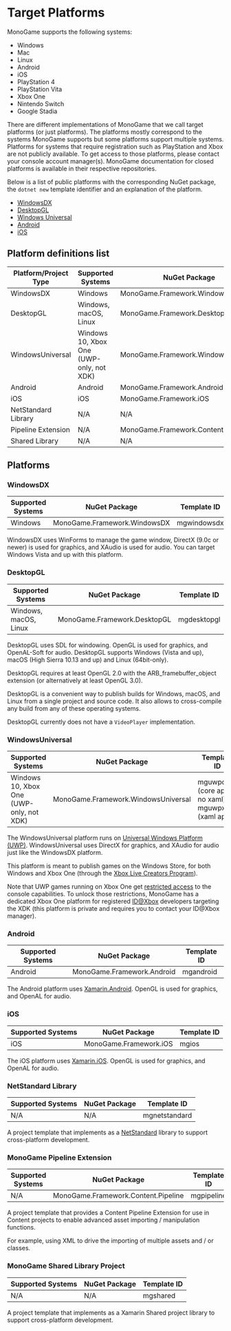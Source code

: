 # Target Platforms

MonoGame supports the following systems:

- Windows
- Mac
- Linux
- Android
- iOS
- PlayStation 4
- PlayStation Vita
- Xbox One
- Nintendo Switch
- Google Stadia

There are different implementations of MonoGame that we call target platforms (or just platforms).
The platforms mostly correspond to the systems MonoGame supports but some platforms support multiple systems. Platforms for systems that require registration such as PlayStation and Xbox are not publicly available. To get access to those platforms, please contact your console account manager(s). MonoGame documentation for closed platforms is available in their respective repositories.

Below is a list of public platforms with the corresponding NuGet package, the `dotnet new` template identifier and an explanation of the platform.

- [WindowsDX](#windowsdx)
- [DesktopGL](#desktopgl)
- [Windows Universal](#windowsuniversal)
- [Android](#android)
- [iOS](#ios)

## Platform definitions list

| **Platform/Project Type** |**Supported Systems**|**NuGet Package**|**Template ID**|
|-|-|-|-|
| WindowsDX | Windows | MonoGame.Framework.WindowsDX | mgwindowsdx |
| DesktopGL | Windows, macOS, Linux | MonoGame.Framework.DesktopGL | mgdesktopgl |
| WindowsUniversal | Windows 10, Xbox One (UWP-only, not XDK) | MonoGame.Framework.WindowsUniversal || mguwpcore (core app, no xaml), mguwpxaml (xaml app) |
| Android |Android | MonoGame.Framework.Android | mgandroid |
| iOS | iOS | MonoGame.Framework.iOS | mgios |
| NetStandard Library | N/A | N/A | mgnetstandard |
| Pipeline Extension | N/A | MonoGame.Framework.Content.Pipeline | mgpipeline |
| Shared Library | N/A | N/A | mgshared |

## Platforms

### WindowsDX

|**Supported Systems**|**NuGet Package**|**Template ID**|
|-|-|-|
| Windows | MonoGame.Framework.WindowsDX | mgwindowsdx |

WindowsDX uses WinForms to manage the game window, DirectX (9.0c or newer) is used for graphics, and XAudio is used for audio. You can target Windows Vista and up with this platform.

### DesktopGL

|**Supported Systems**|**NuGet Package**|**Template ID**|
|-|-|-|
| Windows, macOS, Linux | MonoGame.Framework.DesktopGL | mgdesktopgl |

DesktopGL uses SDL for windowing. OpenGL is used for graphics, and OpenAL-Soft for audio. DesktopGL supports Windows (Vista and up), macOS (High Sierra 10.13 and up) and Linux (64bit-only).

DesktopGL requires at least OpenGL 2.0 with the ARB_framebuffer_object extension (or alternatively at least OpenGL 3.0).

DesktopGL is a convenient way to publish builds for Windows, macOS, and Linux from a single project and source code. It also allows to cross-compile any build from any of these operating systems.

DesktopGL currently does not have a `VideoPlayer` implementation.

### WindowsUniversal

|**Supported Systems**|**NuGet Package**|**Template ID**|
|-|-|-|
| Windows 10, Xbox One (UWP-only, not XDK) | MonoGame.Framework.WindowsUniversal | mguwpcore (core app, no xaml), mguwpxaml (xaml app) |

The WindowsUniversal platform runs on [Universal Windows Platform (UWP)](https://docs.microsoft.com/en-us/windows/uwp/get-started/universal-application-platform-guide).
WindowsUniversal uses DirectX for graphics, and XAudio for audio just like the WindowsDX platform.

This platform is meant to publish games on the Windows Store, for both Windows and Xbox One (through the [Xbox Live Creators Program](https://www.xbox.com/en-US/developers/creators-program)).

Note that UWP games running on Xbox One get [restricted access](https://docs.microsoft.com/en-us/windows/uwp/xbox-apps/system-resource-allocation) to the console capabilities. To unlock those restrictions, MonoGame has a dedicated Xbox One platform for registered [ID@Xbox](https://www.xbox.com/en-US/Developers/id) developers targeting the XDK (this platform is private and requires you to contact your ID@Xbox manager).

### Android

|**Supported Systems**|**NuGet Package**|**Template ID**|
|-|-|-|
|Android | MonoGame.Framework.Android | mgandroid |

The Android platform uses [Xamarin.Android](https://docs.microsoft.com/en-us/xamarin/android/).
OpenGL is used for graphics, and OpenAL for audio.

### iOS

|**Supported Systems**|**NuGet Package**|**Template ID**|
|-|-|-|
| iOS | MonoGame.Framework.iOS | mgios |

The iOS platform uses [Xamarin.iOS](https://docs.microsoft.com/en-us/xamarin/ios/).
OpenGL is used for graphics, and OpenAL for audio.

### NetStandard Library

|**Supported Systems**|**NuGet Package**|**Template ID**|
|-|-|-|
| N/A | N/A | mgnetstandard |

A project template that implements as a [NetStandard](https://docs.microsoft.com/en-us/dotnet/standard/net-standard) library to support cross-platform development.

### MonoGame Pipeline Extension

|**Supported Systems**|**NuGet Package**|**Template ID**|
|-|-|-|
| N/A | MonoGame.Framework.Content.Pipeline | mgpipeline |

A project template that provides a Content Pipeline Extension for use in Content projects to enable advanced asset importing / manipulation functions.

For example, using XML to drive the importing of multiple assets and / or classes.

### MonoGame Shared Library Project

|**Supported Systems**|**NuGet Package**|**Template ID**|
|-|-|-|
| N/A | N/A | mgshared |

A project template that implements as a Xamarin Shared project library to support cross-platform development.
